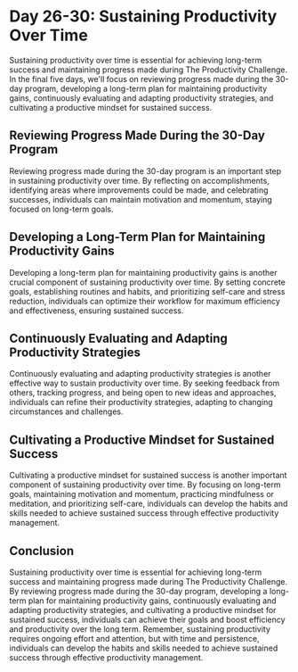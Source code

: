 Day 26-30: Sustaining Productivity Over Time
============================================

Sustaining productivity over time is essential for achieving long-term success and maintaining progress made during The Productivity Challenge. In the final five days, we'll focus on reviewing progress made during the 30-day program, developing a long-term plan for maintaining productivity gains, continuously evaluating and adapting productivity strategies, and cultivating a productive mindset for sustained success.

Reviewing Progress Made During the 30-Day Program
-------------------------------------------------

Reviewing progress made during the 30-day program is an important step in sustaining productivity over time. By reflecting on accomplishments, identifying areas where improvements could be made, and celebrating successes, individuals can maintain motivation and momentum, staying focused on long-term goals.

Developing a Long-Term Plan for Maintaining Productivity Gains
--------------------------------------------------------------

Developing a long-term plan for maintaining productivity gains is another crucial component of sustaining productivity over time. By setting concrete goals, establishing routines and habits, and prioritizing self-care and stress reduction, individuals can optimize their workflow for maximum efficiency and effectiveness, ensuring sustained success.

Continuously Evaluating and Adapting Productivity Strategies
------------------------------------------------------------

Continuously evaluating and adapting productivity strategies is another effective way to sustain productivity over time. By seeking feedback from others, tracking progress, and being open to new ideas and approaches, individuals can refine their productivity strategies, adapting to changing circumstances and challenges.

Cultivating a Productive Mindset for Sustained Success
------------------------------------------------------

Cultivating a productive mindset for sustained success is another important component of sustaining productivity over time. By focusing on long-term goals, maintaining motivation and momentum, practicing mindfulness or meditation, and prioritizing self-care, individuals can develop the habits and skills needed to achieve sustained success through effective productivity management.

Conclusion
----------

Sustaining productivity over time is essential for achieving long-term success and maintaining progress made during The Productivity Challenge. By reviewing progress made during the 30-day program, developing a long-term plan for maintaining productivity gains, continuously evaluating and adapting productivity strategies, and cultivating a productive mindset for sustained success, individuals can achieve their goals and boost efficiency and productivity over the long term. Remember, sustaining productivity requires ongoing effort and attention, but with time and persistence, individuals can develop the habits and skills needed to achieve sustained success through effective productivity management.


